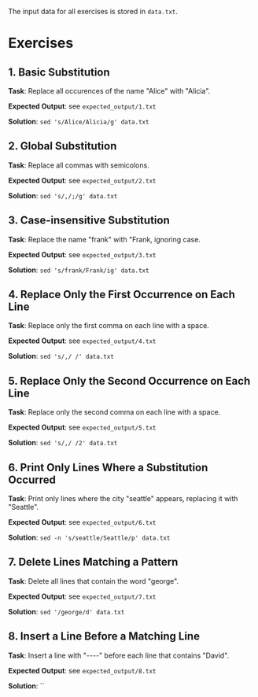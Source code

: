 The input data for all exercises is stored in `data.txt`.

# Exercises

## 1. Basic Substitution

**Task**: Replace all occurences of the name "Alice" with "Alicia".

**Expected Output**: see `expected_output/1.txt`

**Solution**: `sed 's/Alice/Alicia/g' data.txt`


## 2. Global Substitution

**Task**: Replace all commas with semicolons.

**Expected Output**: see `expected_output/2.txt` 

**Solution**: `sed 's/,/;/g' data.txt`


## 3. Case-insensitive Substitution 

**Task**: Replace the name "frank" with "Frank, ignoring case.

**Expected Output**: see `expected_output/3.txt`

**Solution**: `sed 's/frank/Frank/ig' data.txt`


## 4. Replace Only the First Occurrence on Each Line

**Task**: Replace only the first comma on each line with a space.

**Expected Output**: see `expected_output/4.txt` 

**Solution**: `sed 's/,/ /' data.txt`


## 5. Replace Only the Second Occurrence on Each Line 

**Task**: Replace only the second comma on each line with a space.

**Expected Output**: see `expected_output/5.txt` 

**Solution**: `sed 's/,/ /2' data.txt`


## 6. Print Only Lines Where a Substitution Occurred

**Task**: Print only lines where the city "seattle" appears, replacing it with "Seattle".

**Expected Output**: see `expected_output/6.txt` 

**Solution**: `sed -n 's/seattle/Seattle/p' data.txt`


## 7. Delete Lines Matching a Pattern

**Task**: Delete all lines that contain the word "george".

**Expected Output**: see `expected_output/7.txt` 

**Solution**: `sed '/george/d' data.txt`


## 8. Insert a Line Before a Matching Line

**Task**: Insert a line with "----" before each line that contains "David".

**Expected Output**: see `expected_output/8.txt` 

**Solution**: ``

